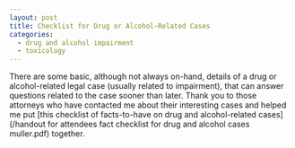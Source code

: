 ```yaml
---
layout: post
title: Checklist for Drug or Alcohol-Related Cases
categories:
  - drug and alcohol impairment
  - toxicology
---
```



There are some basic, although not always on-hand, details of a drug or alcohol-related legal case (usually related to impairment), that can answer questions related to the case sooner than later. Thank you to those attorneys who have contacted me about their interesting cases and helped me put [this checklist of facts-to-have on drug and alcohol-related cases](/handout for attendees fact checklist for drug and alcohol cases muller.pdf)&nbsp;together.